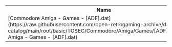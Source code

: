 <table>
<tr><th>Name</th><th>Size</th></tr>
<tr><td>[Commodore Amiga - Games - [ADF].dat](https://raw.githubusercontent.com/open-retrogaming-archive/dat-catalog/main/root/basic/TOSEC/Commodore/Amiga/Games/[ADF]/Commodore Amiga - Games - [ADF].dat)</td><td>12591419</td></tr>
</table>
